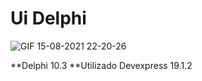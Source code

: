 # Ui Delphi

![GIF 15-08-2021 22-20-26](https://user-images.githubusercontent.com/67447102/129810993-b7174d72-fc2c-4785-b532-a95e2d342f4d.gif)

**Delphi 10.3
**Utilizado Devexpress 19.1.2
